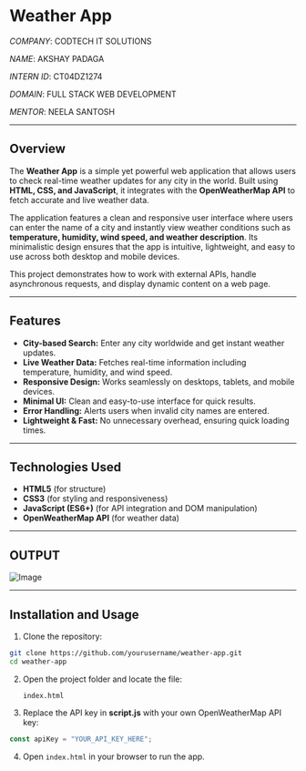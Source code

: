 # Weather App  

*COMPANY*: CODTECH IT SOLUTIONS  

*NAME*: AKSHAY PADAGA  

*INTERN ID*: CT04DZ1274  

*DOMAIN*: FULL STACK WEB DEVELOPMENT  

*MENTOR*: NEELA SANTOSH  

---

## Overview  

The **Weather App** is a simple yet powerful web application that allows users to check real-time weather updates for any city in the world. Built using **HTML, CSS, and JavaScript**, it integrates with the **OpenWeatherMap API** to fetch accurate and live weather data.  

The application features a clean and responsive user interface where users can enter the name of a city and instantly view weather conditions such as **temperature, humidity, wind speed, and weather description**. Its minimalistic design ensures that the app is intuitive, lightweight, and easy to use across both desktop and mobile devices.  

This project demonstrates how to work with external APIs, handle asynchronous requests, and display dynamic content on a web page.  

---

## Features  

- **City-based Search:** Enter any city worldwide and get instant weather updates.  
- **Live Weather Data:** Fetches real-time information including temperature, humidity, and wind speed.  
- **Responsive Design:** Works seamlessly on desktops, tablets, and mobile devices.  
- **Minimal UI:** Clean and easy-to-use interface for quick results.  
- **Error Handling:** Alerts users when invalid city names are entered.  
- **Lightweight & Fast:** No unnecessary overhead, ensuring quick loading times.  

---

## Technologies Used  

- **HTML5** (for structure)  
- **CSS3** (for styling and responsiveness)  
- **JavaScript (ES6+)** (for API integration and DOM manipulation)  
- **OpenWeatherMap API** (for weather data)  

---

## OUTPUT  

![Image](https://github.com/user-attachments/assets/5c58133c-4ab4-4d23-804d-70f6182bf7b6) 

---

## Installation and Usage  

1. Clone the repository:  

```bash
git clone https://github.com/yourusername/weather-app.git
cd weather-app
```

2. Open the project folder and locate the file:  
   ```
   index.html
   ```

3. Replace the API key in **script.js** with your own OpenWeatherMap API key:  

```javascript
const apiKey = "YOUR_API_KEY_HERE";
```

4. Open `index.html` in your browser to run the app.  
